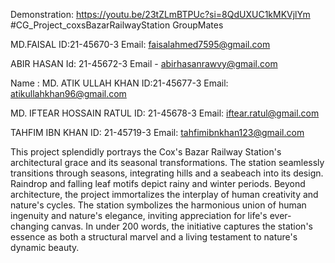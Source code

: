 Demonstration: https://youtu.be/23tZLmBTPUc?si=8QdUXUC1kMKVjlYm
#CG_Project_coxsBazarRailwayStation
GroupMates

MD.FAISAL 
ID:21-45670-3 
Email: faisalahmed7595@gmail.com

ABIR HASAN
Id: 21-45672-3
Email - abirhasanrawvy@gmail.com

Name : MD. ATIK ULLAH KHAN
ID:21-45677-3
Email: atikullahkhan96@gmail.com

MD. IFTEAR HOSSAIN RATUL
ID: 21-45678-3
Email: iftear.ratul@gmail.com

TAHFIM IBN KHAN
ID: 21-45719-3
Email: tahfimibnkhan123@gmail.com

This project splendidly portrays the Cox's Bazar Railway Station's architectural grace and its seasonal transformations. The station seamlessly transitions through seasons, integrating hills and a seabeach into its design. Raindrop and falling leaf motifs depict rainy and winter periods. Beyond architecture, the project immortalizes the interplay of human creativity and nature's cycles. The station symbolizes the harmonious union of human ingenuity and nature's elegance, inviting appreciation for life's ever-changing canvas. In under 200 words, the initiative captures the station's essence as both a structural marvel and a living testament to nature's dynamic beauty.
